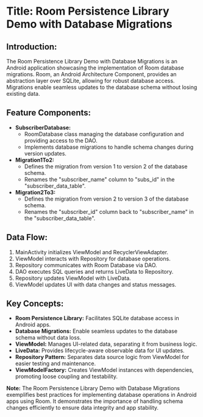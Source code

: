 <h1>Title: Room Persistence Library Demo with Database Migrations</h1>

<h2>Introduction:</h2>
<p>The Room Persistence Library Demo with Database Migrations is an Android application showcasing the implementation of Room database migrations. Room, an Android Architecture Component, provides an abstraction layer over SQLite, allowing for robust database access. Migrations enable seamless updates to the database schema without losing existing data.</p>

<h2>Feature Components:</h2>
<ul>
  <li><strong>SubscriberDatabase:</strong>
    <ul>
      <li>RoomDatabase class managing the database configuration and providing access to the DAO.</li>
      <li>Implements database migrations to handle schema changes during version updates.</li>
    </ul>
  </li>
  <li><strong>Migration1To2:</strong>
    <ul>
      <li>Defines the migration from version 1 to version 2 of the database schema.</li>
      <li>Renames the "subscriber_name" column to "subs_id" in the "subscriber_data_table".</li>
    </ul>
  </li>
  <li><strong>Migration2To3:</strong>
    <ul>
      <li>Defines the migration from version 2 to version 3 of the database schema.</li>
      <li>Renames the "subscriber_id" column back to "subscriber_name" in the "subscriber_data_table".</li>
    </ul>
  </li>
</ul>

<h2>Data Flow:</h2>
<ol>
  <li>MainActivity initializes ViewModel and RecyclerViewAdapter.</li>
  <li>ViewModel interacts with Repository for database operations.</li>
  <li>Repository communicates with Room Database via DAO.</li>
  <li>DAO executes SQL queries and returns LiveData to Repository.</li>
  <li>Repository updates ViewModel with LiveData.</li>
  <li>ViewModel updates UI with data changes and status messages.</li>
</ol>

<h2>Key Concepts:</h2>
<ul>
  <li><strong>Room Persistence Library:</strong> Facilitates SQLite database access in Android apps.</li>
  <li><strong>Database Migrations:</strong> Enable seamless updates to the database schema without data loss.</li>
  <li><strong>ViewModel:</strong> Manages UI-related data, separating it from business logic.</li>
  <li><strong>LiveData:</strong> Provides lifecycle-aware observable data for UI updates.</li>
  <li><strong>Repository Pattern:</strong> Separates data source logic from ViewModel for easier testing and maintenance.</li>
  <li><strong>ViewModelFactory:</strong> Creates ViewModel instances with dependencies, promoting loose coupling and testability.</li>
</ul>

<p><strong>Note:</strong> The Room Persistence Library Demo with Database Migrations exemplifies best practices for implementing database operations in Android apps using Room. It demonstrates the importance of handling schema changes efficiently to ensure data integrity and app stability.</p>
